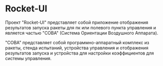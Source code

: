 # Rocket-UI
Проект "Rocket-UI" представляет собой приложение отображения результатов запуска ракеты для пк или полевого пункта управления и является частью "СОВА" (Система Ориентации Воздушного Аппарата).

"СОВА" представляет собой программно-аппаратный комплекс из ракеты, стенда испытаний, устройства управления и отображения результатов запуска и устройства для настройки коэффициентов для системы управления.
